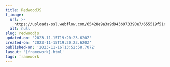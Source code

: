 ```yaml
---
title: RedwoodJS
f_image:
  url: >-
    https://uploads-ssl.webflow.com/65428e9a3a9d943b973390e7/655519f51c281d9d66e66fb5_redwoodjs-logo.svg
  alt: null
slug: redwoodjs
updated-on: '2023-11-15T19:20:23.620Z'
created-on: '2023-11-15T19:20:23.620Z'
published-on: '2023-11-16T13:52:58.707Z'
layout: '[framework].html'
tags: framework
---
```



